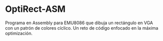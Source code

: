 # OptiRect-ASM
Programa en Assembly para EMU8086 que dibuja un rectángulo en VGA con un patrón de colores cíclico. Un reto de código enfocado en la máxima optimización.

